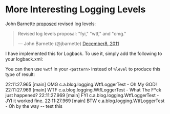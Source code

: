 More Interesting Logging Levels
===============================

John Barnette [proposed](https://twitter.com/#!/jbarnette/status/144791640589078530) revised log levels:

<blockquote class="twitter-tweet tw-align-center"><p>Revised log levels proposal: "fyi," "wtf," and "omg."</p>&mdash; John Barnette (@jbarnette) <a href="https://twitter.com/jbarnette/status/144791640589078530" data-datetime="2011-12-08T14:53:11+00:00">December8, 2011</a></blockquote> <script src="//platform.twitter.com/widgets.js" charset="utf-8"></script>

I have implemented this for Logback.  To use it, simply add the following to your logback.xml:

   <conversionRule conversionWord="wtf" 
                   converterClass="com.asgeirnilsen.blog.logging.WtfLevelConverter" />

You can then use `%wtf` in your `<pattern>` instead of `%level` to produce this type of result:

   22:11:27.965 [main] OMG c.a.blog.logging.WtfLoggerTest - Oh My GOD!
   22:11:27.969 [main] WTF c.a.blog.logging.WtfLoggerTest - What The F*ck just happened?
   22:11:27.969 [main] FYI c.a.blog.logging.WtfLoggerTest - JYI it worked fine.
   22:11:27.969 [main] BTW c.a.blog.logging.WtfLoggerTest - Oh by the way -- test this
 